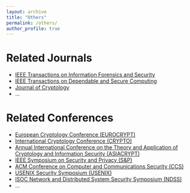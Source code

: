 ```yaml
---
layout: archive
title: "Others"
permalink: /others/
author_profile: true
---
```


Related Journals
======
- [IEEE Transactions on Information Forensics and Security](https://ieeexplore.ieee.org/xpl/RecentIssue.jsp?punumber=10206)
- [IEEE Transactions on Dependable and Secure Computing](https://ieeexplore.ieee.org/xpl/RecentIssue.jsp?punumber=8858)
- [Journal of Cryptology](https://www.iacr.org/jofc/)
- ...


Related Conferences
======
- [European Cryptology Conference (EUROCRYPT)](http://dblp.uni-trier.de/db/conf/eurocrypt/)
- [International Cryptology Conference (CRYPTO)](http://dblp.uni-trier.de/db/conf/crypto/) 
- [Annual International Conference on the Theory and Application of Cryptology and Information Security (ASIACRYPT)](http://dblp.uni-trier.de/db/conf/asiacrypt/)
- [IEEE Symposium on Security and Privacy (S&P)](http://dblp.uni-trier.de/db/conf/sp/)
- [ACM Conference on Computer and Communications Security (CCS)](http://dblp.uni-trier.de/db/conf/ccs/)
- [USENIX Security Symposium (USENIX)](http://dblp.uni-trier.de/db/conf/uss/)
- [ISOC Network and Distributed System Security Symposium (NDSS)](http://dblp.uni-trier.de/db/conf/ndss/)
- ...
